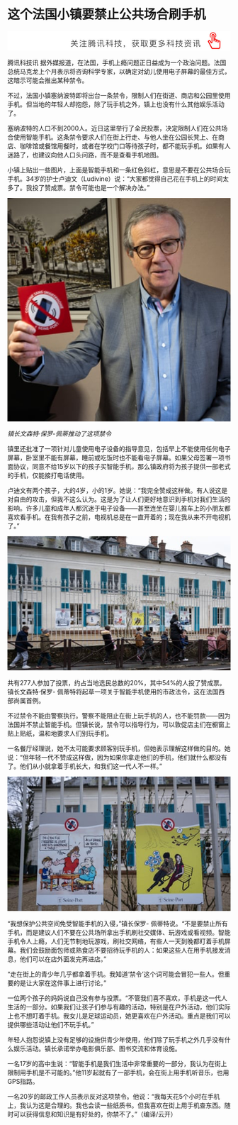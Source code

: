 # 这个法国小镇要禁止公共场合刷手机

![4cd3c1834f1c7954b6708db5525c6c59.jpg](https://raw.githubusercontent.com/qqhsx/qqnews_image/main/2024/02/11/这个法国小镇要禁止公共场合刷手机/4cd3c1834f1c7954b6708db5525c6c59.jpg)

腾讯科技讯
据外媒报道，在法国，手机上瘾问题正日益成为一个政治问题。法国总统马克龙上个月表示将咨询科学专家，以确定对幼儿使用电子屏幕的最佳方式，这暗示可能会推出某种禁令。

不过，法国小镇塞纳波特即将出台一条禁令，限制人们在街道、商店和公园里使用手机。但当地的年轻人却抱怨，除了玩手机之外，镇上也没有什么其他娱乐活动了。

塞纳波特的人口不到2000人。近日这里举行了全民投票，决定限制人们在公共场合使用智能手机。这条禁令要求人们在街上行走、与他人坐在公园长凳上、在商店、咖啡馆或餐馆用餐时，或者在学校门口等待孩子时，都不能玩手机。如果有人迷路了，也建议向他人口头问路，而不是查看手机地图。

小镇上贴出一些图片，上面是智能手机和一条红色斜杠，意思是不要在公共场合玩手机。34岁的护士卢迪文（Ludivine）说：“大家都觉得自己花在手机上的时间太多了。我投了赞成票。禁令可能也是一个解决办法。”

![20e046590a692957542e666e8622a5ad.jpg](https://raw.githubusercontent.com/qqhsx/qqnews_image/main/2024/02/11/这个法国小镇要禁止公共场合刷手机/20e046590a692957542e666e8622a5ad.jpg)

_镇长文森特·保罗-佩蒂推动了这项禁令_

镇里还批准了一项针对儿童使用电子设备的指导意见，包括早上不能使用任何电子屏幕，卧室里不能有屏幕，睡前或吃饭时也不能看电子屏幕。如果父母签署一项书面协议，同意不给15岁以下的孩子买智能手机，那么镇政府将为孩子提供一部老式的手机，仅能接打电话使用。

卢迪文有两个孩子，大的4岁，小的1岁。她说：“我完全赞成这样做。有人说这是对自由的攻击，但我不这么认为。这是为了让人们更好地意识到手机对我们生活的影响。许多儿童和成年人都沉迷于电子设备——甚至连坐在婴儿推车上的小朋友都喜欢看手机。在我有孩子之前，电视机总是在一直开着的；现在我从来不开电视机了。”

![e1a6242ec362b4c8fe99092853379468.jpg](https://raw.githubusercontent.com/qqhsx/qqnews_image/main/2024/02/11/这个法国小镇要禁止公共场合刷手机/e1a6242ec362b4c8fe99092853379468.jpg)

共有277人参加了投票，约占当地选民总数的20%，其中54%的人投了赞成票。镇长文森特·保罗-
佩蒂特将起草一项关于智能手机使用的市政法令，这在法国西部尚属首例。

不过禁令不能由警察执行。警察不能阻止在街上玩手机的人，也不能罚款——因为法国并不禁止智能手机。但镇长说，禁令可以指导行为，可以敦促店主们在橱窗上贴上贴纸，温和地要求人们别玩手机。

一名餐厅经理说，她不太可能要求顾客别玩手机，但她表示理解这样做的目的。她说：“但年轻一代不赞成这样做，因为如果你拿走他们的手机，他们就什么都没有了。他们从小就拿着手机长大，和我们这一代人不一样。”

![5e075352e0ea9cd442de935543bbdadd.jpg](https://raw.githubusercontent.com/qqhsx/qqnews_image/main/2024/02/11/这个法国小镇要禁止公共场合刷手机/5e075352e0ea9cd442de935543bbdadd.jpg)

“我想保护公共空间免受智能手机的入侵，”镇长保罗-
佩蒂特说。“不是要禁止所有手机，而是建议人们不要在公共场所拿出手机刷社交媒体、玩游戏或看视频。智能手机令人上瘾，人们无节制地玩游戏，刷社交网络，有些人一天到晚都盯着手机屏幕。我们会鼓励面包师或熟食店不要招待玩手机的人：如果这些人在用手机接发消息，他们可以在店外面发完再进店。”

“走在街上的青少年几乎都拿着手机。我知道‘禁令’这个词可能会冒犯一些人。但重要的是让大家在这件事上进行讨论。”

一位两个孩子的妈妈说自己没有参与投票。“不管我们喜不喜欢，手机是这一代人生活的一部分。如果我们让孩子们参与有趣的活动，特别是在户外活动，他们实际上也不想盯着手机。我女儿是足球运动员，她更喜欢在户外活动。重点是我们可以提供哪些活动让他们不玩手机。”

年轻人抱怨说镇上没有足够的设施供青少年使用，他们除了玩手机之外几乎没有什么娱乐活动。镇长承诺举办电影俱乐部、图书交流和体育设施。

一名17岁的高中生说：“智能手机是我们生活中非常重要的一部分，我认为在街上限制用手机是不可能的。”他11岁起就有了一部手机，会在街上用手机听音乐，也用GPS指路。

一名20岁的邮政工作人员表示反对这项禁令。他说：“我每天花5个小时在手机上，我认为这是合理的。我也会读一些纸质书。但我喜欢在街上用手机查东西。随时可以获得信息和知识是有好处的，你禁不了。”（编译/云开）

